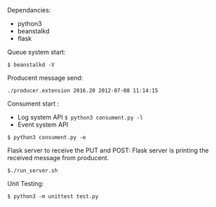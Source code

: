 Dependancies:
   * python3
   * beanstalkd
   * flask

Queue system start:
```
$ beanstalkd -V
```
Producent message send:
```
./producer.extension 2016.20 2012-07-08 11:14:15
```

Consument start :
   * Log system API
    ```
    $ python3 consument.py -l
    ```
  *  Event system API
   ```
   $ python3 consument.py -e
   ```
Flask server to receive the PUT and POST:
    Flask server is printing the received message from producent.
   ```
   $./run_server.sh 
   ```

Unit Testing: 
```
$ python3 -m unittest test.py
```
